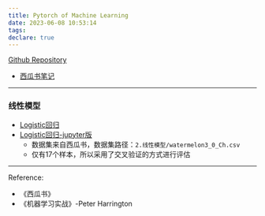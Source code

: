 ```yaml
---
title: Pytorch of Machine Learning
date: 2023-06-08 10:53:14
tags:
declare: true
---
```

[Github Repository](https://github.com/Corner430/Pytorch-of-Machine-Learning)

- [西瓜书笔记](https://github.com/Corner430/Pytorch-of-Machine-Learning/blob/main/1.%E8%A5%BF%E7%93%9C%E4%B9%A6%E7%AC%94%E8%AE%B0/index.md)<!--more-->

----------------------------------------

### 线性模型

- [Logistic回归](https://github.com/Corner430/Pytorch-of-Machine-Learning/blob/main/2.%E7%BA%BF%E6%80%A7%E6%A8%A1%E5%9E%8B/Logistic_Regression.py)
- [Logistic回归-jupyter版](https://github.com/Corner430/Pytorch-of-Machine-Learning/blob/main/2.%E7%BA%BF%E6%80%A7%E6%A8%A1%E5%9E%8B/Logistic_Regression.ipynb)
    - 数据集来自西瓜书，数据集路径：`2.线性模型/watermelon3_0_Ch.csv`
    - 仅有17个样本，所以采用了交叉验证的方式进行评估









----------------------------------------
Reference:
- 《西瓜书》
- 《机器学习实战》-Peter Harrington
